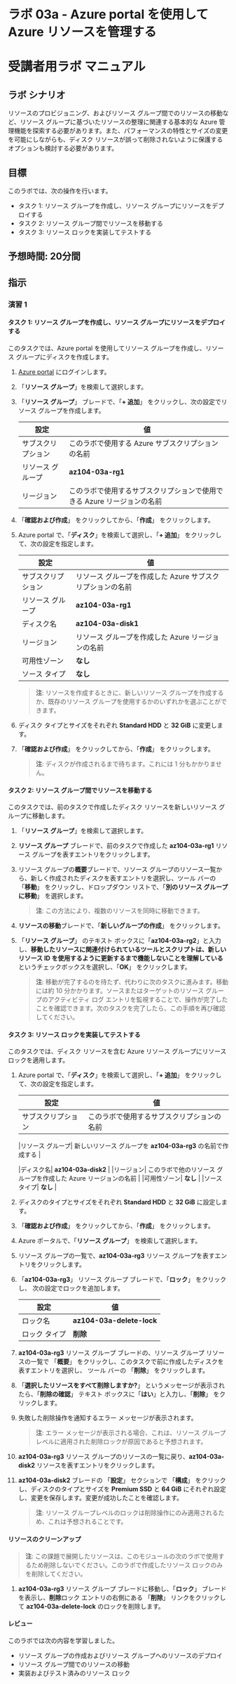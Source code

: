 ﻿---
ラボ:
    タイトル: "03a - Azure portal を使用して Azure リソースを管理する"
    モジュール: "モジュール 03 - Azure 管理"
---

# ラボ 03a - Azure portal を使用して Azure リソースを管理する
# 受講者用ラボ マニュアル

## ラボ シナリオ

リソースのプロビジョニング、およびリソース グループ間でのリソースの移動など、リソース グループに基づいたリソースの整理に関連する基本的な Azure 管理機能を探索する必要があります。また、パフォーマンスの特性とサイズの変更を可能にしながらも、ディスク リソースが誤って削除されないように保護するオプションも検討する必要があります。

## 目標

このラボでは、次の操作を行います。

+ タスク 1: リソース グループを作成し、リソース グループにリソースをデプロイする
+ タスク 2: リソース グループ間でリソースを移動する
+ タスク 3: リソース ロックを実装してテストする

## 予想時間: 20分間

## 指示

### 演習 1

#### タスク 1: リソース グループを作成し、リソース グループにリソースをデプロイする

このタスクでは、Azure portal を使用してリソース グループを作成し、リソース グループにディスクを作成します。

1. [Azure portal](https://portal.azure.com) にログインします。

1. 「**リソース グループ**」を検索して選択します。 

1. 「**リソース グループ**」 ブレードで、「**+ 追加**」 をクリックし、次の設定でリソース グループを作成します。

    |設定|値|
    |---|---|
    |サブスクリプション| このラボで使用する Azure サブスクリプションの名前 |
    |リソース グループ| **az104-03a-rg1**|
    |リージョン| このラボで使用するサブスクリプションで使用できる Azure リージョンの名前 |

1. 「**確認および作成**」 をクリックしてから、「**作成**」 をクリックします。

1. Azure portal で、「**ディスク**」を検索して選択し、「**+ 追加**」 をクリックして、次の設定を指定します。

    |設定|値|
    |---|---|
    |サブスクリプション| リソース グループを作成した Azure サブスクリプションの名前 |
    |リソース グループ| **az104-03a-rg1** |
    |ディスク名| **az104-03a-disk1** |
    |リージョン| リソース グループを作成した Azure リージョンの名前 |
    |可用性ゾーン| **なし** |
    |ソース タイプ| **なし** |

    >**注**: リソースを作成するときに、新しいリソース グループを作成するか、既存のリソース グループを使用するかのいずれかを選ぶことができます。

1. ディスク タイプとサイズをそれぞれ **Standard HDD** と **32 GiB** に変更します。

1. 「**確認および作成**」 をクリックしてから、「**作成**」 をクリックします。

    >**注**: ディスクが作成されるまで待ちます。これには 1 分もかかりません。

#### タスク 2: リソース グループ間でリソースを移動する 

このタスクでは、前のタスクで作成したディスク リソースを新しいリソース グループに移動します。 

1. 「**リソース グループ**」を検索して選択します。 

1. **リソース グループ** ブレードで、前のタスクで作成した **az104-03a-rg1** リソース グループを表すエントリをクリックします。

1. リソース グループの**概要**ブレードで、リソース グループのリソース一覧から、新しく作成されたディスクを表すエントリを選択し、ツール バーの 「**移動**」 をクリックし、ドロップダウン リストで、「**別のリソース グループに移動**」 を選択します。

    >**注**: この方法により、複数のリソースを同時に移動できます。 

1. **リソースの移動**ブレードで、「**新しいグループの作成**」 をクリックします。

1. 「**リソース グループ**」 のテキスト ボックスに「**az104-03a-rg2**」と入力し、**移動したリソースに関連付けられているツールとスクリプトは、新しいリソース ID を使用するように更新するまで機能しないことを理解している**というチェックボックスを選択し、「**OK**」 をクリックします。

    >**注**: 移動が完了するのを待たず、代わりに次のタスクに進みます。移動には約 10 分かかります。ソースまたはターゲットのリソース グループのアクティビティ ログ エントリを監視することで、操作が完了したことを確認できます。次のタスクを完了したら、この手順を再び確認してください。

#### タスク 3: リソース ロックを実装してテストする

このタスクでは、ディスク リソースを含む Azure リソース グループにリソース ロックを適用します。

1. Azure portal で、「**ディスク**」を検索して選択し、「**+ 追加**」 をクリックして、次の設定を指定します。

    |設定|値|
    |---|---|
    |サブスクリプション| このラボで使用するサブスクリプションの名前 |

    |リソース グループ| 新しいリソース グループを **az104-03a-rg3** の名前で作成する |

    |ディスク名| **az104-03a-disk2** |
    |リージョン| このラボで他のリソース グループを作成した Azure リージョンの名前 |
    |可用性ゾーン| **なし** |
    |ソース タイプ| **なし** |

1. ディスクのタイプとサイズをそれぞれ **Standard HDD** と **32 GiB** に設定します。

1. 「**確認および作成**」 をクリックしてから、「**作成**」 をクリックします。

1. Azure ポータルで、「**リソース グループ**」 を検索して選択します。  

1. リソース グループの一覧で、**az104-03a-rg3** リソース グループを表すエントリをクリックします。

1. 「**az104-03a-rg3**」 リソース グループ ブレードで、「**ロック**」 をクリックし、 次の設定でロックを追加します。

    |設定|値|
    |---|---|
    |ロック名| **az104-03a-delete-lock** |
    |ロック タイプ| **削除** |

1. **az104-03a-rg3** リソース グループ ブレードの、リソース グループ リソースの一覧で 「**概要**」 をクリックし、このタスクで前に作成したディスクを表すエントリを選択し、 ツール バーの 「**削除**」 をクリックします。 

1. 「**選択したリソースをすべて削除しますか?**」 というメッセージが表示されたら、「**削除の確認**」 テキスト ボックスに「**はい**」と入力し、「**削除**」 をクリックします。

1. 失敗した削除操作を通知するエラー メッセージが表示されます。 

    >**注**: エラー メッセージが表示される場合、これは、リソース グループ レベルに適用された削除ロックが原因であると予想されます。

1. **az104-03a-rg3** リソース グループのリソースの一覧に戻り、**az104-03a-disk2** リソースを表すエントリをクリックします。 

1. **az104-03a-disk2** ブレードの 「**設定**」 セクションで 「**構成**」 をクリックし、ディスクのタイプとサイズを **Premium SSD** と **64 GiB** にそれぞれ設定し、変更を保存します。変更が成功したことを確認します。

    >**注**: リソース グループレベルのロックは削除操作にのみ適用されるため、これは予想されることです。 

#### リソースのクリーンアップ

   >**注**: この課題で展開したリソースは、このモジュールの次のラボで使用するため削除しないでください。このラボで作成したリソース ロックのみを削除してください。

1. **az104-03a-rg3** リソース グループ ブレードに移動し、「**ロック**」 ブレードを表示し、**削除**ロック エントリの右側にある 「**削除**」 リンクをクリックして **az104-03a-delete-lock** のロックを削除します。

#### レビュー

このラボでは次の内容を学習しました。

- リソース グループの作成およびリソース グループへのリソースのデプロイ
- リソース グループ間でのリソースの移動
- 実装およびテスト済みのリソース ロック
